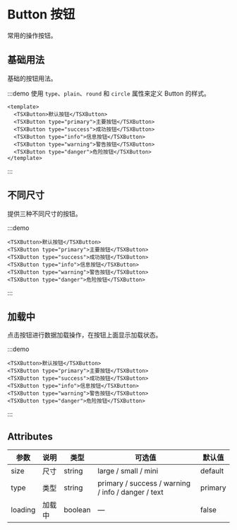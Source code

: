 # Button 按钮

常用的操作按钮。

## 基础用法

基础的按钮用法。

:::demo 使用 `type`、`plain`、`round` 和 `circle` 属性来定义 Button 的样式。
```vue
<template>
  <TSXButton>默认按钮</TSXButton>
  <TSXButton type="primary">主要按钮</TSXButton>
  <TSXButton type="success">成功按钮</TSXButton>
  <TSXButton type="info">信息按钮</TSXButton>
  <TSXButton type="warning">警告按钮</TSXButton>
  <TSXButton type="danger">危险按钮</TSXButton>
</template>
```

:::

## 不同尺寸

提供三种不同尺寸的按钮。

:::demo

```vue
<TSXButton>默认按钮</TSXButton>
<TSXButton type="primary">主要按钮</TSXButton>
<TSXButton type="success">成功按钮</TSXButton>
<TSXButton type="info">信息按钮</TSXButton>
<TSXButton type="warning">警告按钮</TSXButton>
<TSXButton type="danger">危险按钮</TSXButton>
```

:::

## 加载中

点击按钮进行数据加载操作，在按钮上面显示加载状态。

:::demo

```vue
<TSXButton>默认按钮</TSXButton>
<TSXButton type="primary">主要按钮</TSXButton>
<TSXButton type="success">成功按钮</TSXButton>
<TSXButton type="info">信息按钮</TSXButton>
<TSXButton type="warning">警告按钮</TSXButton>
<TSXButton type="danger">危险按钮</TSXButton>
```

:::

## Attributes

| 参数    | 说明   | 类型    | 可选值                                             | 默认值  |
| ------- | ------ | ------- | -------------------------------------------------- | ------- |
| size    | 尺寸   | string  | large / small / mini                               | default |
| type    | 类型   | string  | primary / success / warning / info / danger / text | primary |
| loading | 加载中 | boolean | —                                                  | false   |
